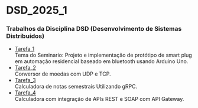 # DSD_2025_1
### Trabalhos da Disciplina DSD (Desenvolvimento de Sistemas Distribuídos)
- [Tarefa_1](./Tarefa_1)\
Tema do Seminario: Projeto e implementação de protótipo de smart plug em automação residencial baseado em bluetooth usando Arduino Uno.
- [Tarefa_2](./Tarefa_2/README_T2.md)\
Conversor de moedas com UDP e TCP.
- [Tarefa_3](./Tarefa_3/README_T3.md)\
Calculadora de notas semestrais Utilizando gRPC.
- [Tarefa_4](./Tarefa_4/README_T4.md)\
Calculadora com integração de APIs REST e SOAP com API Gateway.
